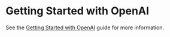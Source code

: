 # Getting Started with OpenAI

See the [Getting Started with OpenAI](https://www.tensorzero.com/docs/gateway/guides/providers/openai) guide for more information.
